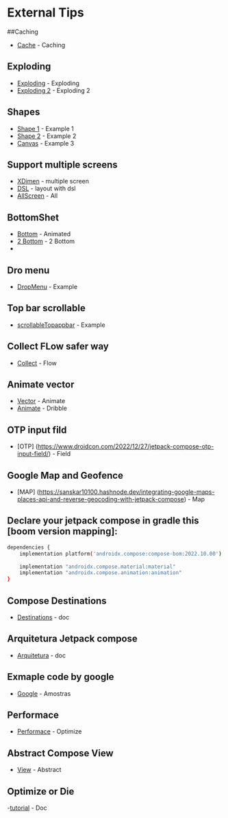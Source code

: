 # External Tips

##Caching
- [Cache](https://medium.com/@andrei_r/easy-caching-android-kotlin-flow-b824a29e8a77) - Caching

## Exploding
- [Exploding](https://github.com/omkar-tenkale/ExplodingComposable) - Exploding
- [Exploding 2](https://github.com/CuriousNikhil/compose-explode) - Exploding 2

## Shapes
- [Shape 1](https://mahendranv.github.io/posts/compose-shapes/) - Example 1
- [Shape 2](https://blog.devgenius.io/custom-shapes-in-jetpack-compose-deep-dive-b987a52c743c) - Example 2
- [Canvas](https://www.droidcon.com/2022/12/15/utilising-the-canvas-in-jetpack-compose-to-build-a-squaresegmentedprogressindicator/) - Example 3

## Support multiple screens
- [XDimen](https://medium.com/@islam.kh.sh/android-support-multiple-screen-sizes-by-scaling-dimensions-5fd9bd80821) - multiple screen
- [DSL](https://proandroiddev.com/custom-jetpack-compose-layout-with-kotlin-dsl-88a4ba068510) - layout with dsl
- [AllScreen](https://medium.com/androiddevelopers/is-your-app-providing-a-backward-compatible-edge-to-edge-experience-2479267073a0) - All

## BottomShet
- [Bottom](https://www.droidcon.com/2021/08/24/how-to-animate-bottomsheet-content-using-jetpack-compose/) - Animated
- [2 Bottom](https://proandroiddev.com/hacking-the-compose-bottom-sheet-65bff5826b68) - 2 Bottom
- 

## Dro menu
- [DropMenu](https://www.droidcon.com/2023/02/02/improving-the-compose-dropdownmenu/) - Example

## Top bar  scrollable
- [scrollableTopappbar](https://www.droidcon.com/2023/02/02/improving-the-compose-dropdownmenu/) - Example

## Collect FLow safer way
- [Collect](https://medium.com/androiddevelopers/a-safer-way-to-collect-flows-from-android-uis-23080b1f8bda) - Flow

## Animate vector
- [Vector](https://medium.com/androiddevelopers/making-jellyfish-move-in-compose-animating-imagevectors-and-applying-agsl-rendereffects-3666596a8888) - Animate 
- [Animate](https://proandroiddev.com/jetpack-compose-tutorial-replicating-dribbble-audio-app-part-2-d211cfb373a9) - Dribble

## OTP input fild
- [OTP] (https://www.droidcon.com/2022/12/27/jetpack-compose-otp-input-field/) - Field

## Google Map and Geofence
- [MAP] (https://sanskar10100.hashnode.dev/integrating-google-maps-places-api-and-reverse-geocoding-with-jetpack-compose) - Map


## Declare your jetpack compose in gradle this [boom version mapping]:
```sh
dependencies {
    implementation platform('androidx.compose:compose-bom:2022.10.00')
    
    implementation "androidx.compose.material:material"
    implementation "androidx.compose.animation:animation"
}
```
## Compose Destinations
- [Destinations](https://composedestinations.rafaelcosta.xyz/) - doc

## Arquitetura Jetpack compose
- [Arquitetura](https://developer.android.com/jetpack/compose/layering?hl=pt-br) - doc

## Exmaple code by google
- [Google](https://developer.android.com/samples?language=kotlin&hl=pt-br) - Amostras


## Performace
- [Performace](https://www.droidcon.com/2022/08/29/6-jetpack-compose-guidelines-to-optimize-your-app-performance/) - Optimize

## Abstract Compose View
- [View](https://medium.com/mobile-app-development-publication/building-a-jetpack-compose-window-with-abstractcomposeview-a7efb1768e0b) - Abstract

## Optimize or Die
-[tutorial](https://icerock.medium.com/optimize-or-die-profiling-and-optimization-in-jetpack-compose-a165c8897b3f) - Doc

